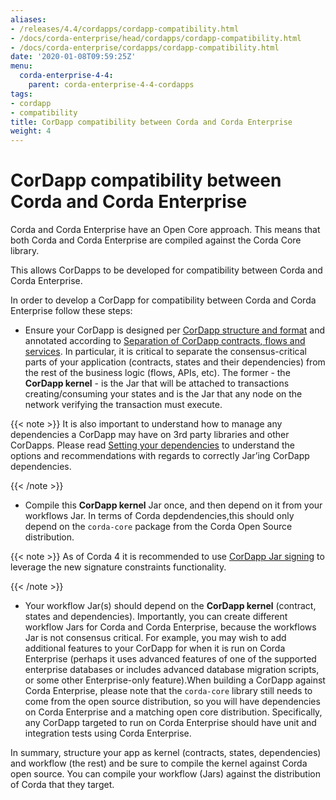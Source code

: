 ```yaml
---
aliases:
- /releases/4.4/cordapps/cordapp-compatibility.html
- /docs/corda-enterprise/head/cordapps/cordapp-compatibility.html
- /docs/corda-enterprise/cordapps/cordapp-compatibility.html
date: '2020-01-08T09:59:25Z'
menu:
  corda-enterprise-4-4:
    parent: corda-enterprise-4-4-cordapps
tags:
- cordapp
- compatibility
title: CorDapp compatibility between Corda and Corda Enterprise
weight: 4
---
```



# CorDapp compatibility between Corda and Corda Enterprise

Corda and Corda Enterprise have an Open Core approach. This means that both Corda and Corda Enterprise are compiled
against the Corda Core library.

This allows CorDapps to be developed for compatibility between Corda and Corda Enterprise.

In order to develop a CorDapp for compatibility between Corda and Corda Enterprise follow these steps:


* Ensure your CorDapp is designed per [CorDapp structure and format](writing-a-cordapp.md) and annotated according to [Separation of CorDapp contracts, flows and services](cordapp-build-systems.html#separation-of-cordapp-contracts-flows-and-services).
In particular, it is critical to separate the consensus-critical parts of your application (contracts, states and their dependencies) from
the rest of the business logic (flows, APIs, etc).
The former - the **CorDapp kernel** - is the Jar that will be attached to transactions creating/consuming your states and is the Jar
that any node on the network verifying the transaction must execute.

{{< note >}}
It is also important to understand how to manage any dependencies a CorDapp may have on 3rd party libraries and other CorDapps.
Please read [Setting your dependencies](cordapp-build-systems.html#setting-your-dependencies) to understand the options and recommendations with regards to correctly Jar’ing CorDapp dependencies.

{{< /note >}}

* Compile this **CorDapp kernel** Jar once, and then depend on it from your workflows Jar. In terms of Corda depdendencies,this should only
depend on the `corda-core` package from the Corda Open Source distribution.

{{< note >}}
As of Corda 4 it is recommended to use [CorDapp Jar signing](cordapp-build-systems.html#signing-the-cordapp-jar) to leverage the new signature constraints functionality.

{{< /note >}}

* Your workflow Jar(s) should depend on the **CorDapp kernel** (contract, states and dependencies). Importantly, you can create different workflow
Jars for Corda and Corda Enterprise, because the workflows Jar is not consensus critical. For example, you may wish to add additional features
to your CorDapp for when it is run on Corda Enterprise (perhaps it uses advanced features of one of the supported enterprise databases or includes
advanced database migration scripts, or some other Enterprise-only feature).When building a CorDapp against Corda Enterprise, please note that the `corda-core` library still needs to come from the open source
distribution, so you will have dependencies on Corda Enterprise and a matching open core distribution. Specifically, any CorDapp targeted
to run on Corda Enterprise should have unit and integration tests using Corda Enterprise.

In summary, structure your app as kernel (contracts, states, dependencies) and workflow (the rest) and be sure to compile the kernel
against Corda open source. You can compile your workflow (Jars) against the distribution of Corda that they target.
